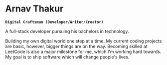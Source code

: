 # Arnav Thakur  

**`Digital Craftsman (Developer/Writer/Creator)`**

A full-stack developer pursuing his bachelors in technology.

Building my own digital world one step at a time. My current coding projects are basic, however, bigger things are on the way. Becoming skilled at LeetCode is also a major milestone for me, which I'm working hard towards. My goal is to ship software which will change people's lives.
